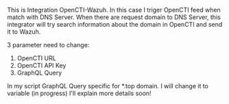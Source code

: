 This is Integration OpenCTI-Wazuh.
In this case I triger OpenCTI feed when match with DNS Server.
When there are request domain to DNS Server, this integrator will try search information about the domain in OpenCTI and send it to Wazuh.

3 parameter need to change:
1. OpenCTI URL
2. OpenCTI API Key
3. GraphQL Query

In my script GraphQL Query specific for *.top domain. I will change it to variable (in progress)
I'll explain more details soon!
